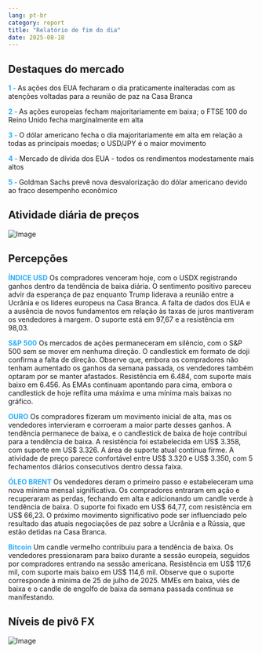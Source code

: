 ```yaml
---
lang: pt-br
category: report
title: "Relatório de fim do dia"
date: 2025-08-18
---
```



<h2>Destaques do mercado</h2>
<strong style="color: #2caef7;">1 - </strong> As ações dos EUA fecharam o dia praticamente inalteradas com as atenções voltadas para a reunião de paz na Casa Branca


<strong style="color: #2caef7;">2 - </strong> As ações europeias fecham majoritariamente em baixa; o FTSE 100 do Reino Unido fecha marginalmente em alta

<strong style="color: #2caef7;">3 - </strong> O dólar americano fecha o dia majoritariamente em alta em relação a todas as principais moedas; o USD/JPY é o maior movimento

<strong style="color: #2caef7;">4 - </strong> Mercado de dívida dos EUA - todos os rendimentos modestamente mais altos

<strong style="color: #2caef7;">5 - </strong> Goldman Sachs prevê nova desvalorização do dólar americano devido ao fraco desempenho econômico




<h2>Atividade diária de preços</h2>
<img src="https://markleighedu.github.io/img/Aug-2025/18-Aug-2025/price.jpg" alt="Image"/>

<h2>Percepções</h2>
<strong style="color: #2caef7;">ÍNDICE USD</strong> Os compradores venceram hoje, com o USDX registrando ganhos dentro da tendência de baixa diária. O sentimento positivo pareceu advir da esperança de paz enquanto Trump liderava a reunião entre a Ucrânia e os líderes europeus na Casa Branca. A falta de dados dos EUA e a ausência de novos fundamentos em relação às taxas de juros mantiveram os vendedores à margem. O suporte está em 97,67 e a resistência em 98,03.

<strong style="color: #2caef7;">S&P 500</strong> Os mercados de ações permaneceram em silêncio, com o S&P 500 sem se mover em nenhuma direção. O candlestick em formato de doji confirma a falta de direção. Observe que, embora os compradores não tenham aumentado os ganhos da semana passada, os vendedores também optaram por se manter afastados. Resistência em 6.484, com suporte mais baixo em 6.456. As EMAs continuam apontando para cima, embora o candlestick de hoje reflita uma máxima e uma mínima mais baixas no gráfico.

<strong style="color: #2caef7;">OURO</strong> Os compradores fizeram um movimento inicial de alta, mas os vendedores intervieram e corroeram a maior parte desses ganhos. A tendência permanece de baixa, e o candlestick de baixa de hoje contribui para a tendência de baixa. A resistência foi estabelecida em US$ 3.358, com suporte em US$ 3.326. A área de suporte atual continua firme. A atividade de preço parece confortável entre US$ 3.320 e US$ 3.350, com 5 fechamentos diários consecutivos dentro dessa faixa.

<strong style="color: #2caef7;">ÓLEO BRENT</strong> Os vendedores deram o primeiro passo e estabeleceram uma nova mínima mensal significativa. Os compradores entraram em ação e recuperaram as perdas, fechando em alta e adicionando um candle verde à tendência de baixa. O suporte foi fixado em US$ 64,77, com resistência em US$ 66,23. O próximo movimento significativo pode ser influenciado pelo resultado das atuais negociações de paz sobre a Ucrânia e a Rússia, que estão detidas na Casa Branca.

<strong style="color: #2caef7;">Bitcoin</strong> Um candle vermelho contribuiu para a tendência de baixa. Os vendedores pressionaram para baixo durante a sessão europeia, seguidos por compradores entrando na sessão americana. Resistência em US$ 117,6 mil, com suporte mais baixo em US$ 114,6 mil. Observe que o suporte corresponde à mínima de 25 de julho de 2025. MMEs em baixa, viés de baixa e o candle de engolfo de baixa da semana passada continua se manifestando.



<h2>Níveis de pivô FX</h2>
<img src="https://markleighedu.github.io/img/Aug-2025/18-Aug-2025/pivot.jpg" alt="Image"/>
